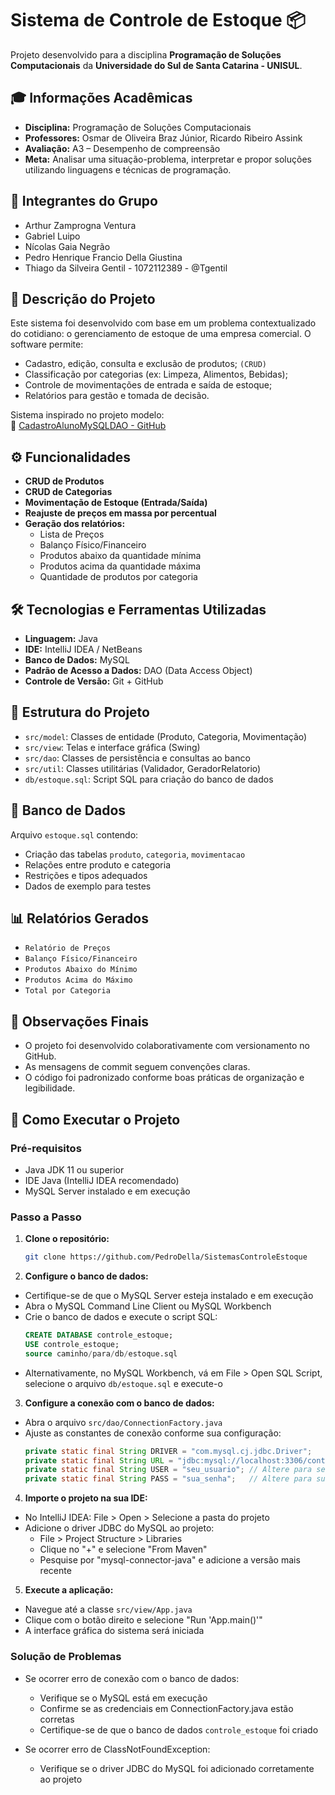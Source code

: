 # Sistema de Controle de Estoque 📦

Projeto desenvolvido para a disciplina **Programação de Soluções Computacionais** da **Universidade do Sul de Santa Catarina - UNISUL**.

## 🎓 Informações Acadêmicas

- **Disciplina:** Programação de Soluções Computacionais
- **Professores:** Osmar de Oliveira Braz Júnior, Ricardo Ribeiro Assink
- **Avaliação:** A3 – Desempenho de compreensão
- **Meta:** Analisar uma situação-problema, interpretar e propor soluções utilizando linguagens e técnicas de programação.

## 👥 Integrantes do Grupo

- Arthur Zamprogna Ventura
- Gabriel Luipo
- Nícolas Gaia Negrão
- Pedro Henrique Francio Della Giustina
- Thiago da Silveira Gentil - 1072112389 - @Tgentil

## 📝 Descrição do Projeto

Este sistema foi desenvolvido com base em um problema contextualizado do cotidiano: o gerenciamento de estoque de uma empresa comercial. O software permite:

- Cadastro, edição, consulta e exclusão de produtos; `(CRUD)`
- Classificação por categorias (ex: Limpeza, Alimentos, Bebidas);
- Controle de movimentações de entrada e saída de estoque;
- Relatórios para gestão e tomada de decisão.

Sistema inspirado no projeto modelo:  
🔗 [CadastroAlunoMySQLDAO - GitHub](https://github.com/osmarbraz/CadastroAlunoMySQLDAO)

## ⚙️ Funcionalidades

- **CRUD de Produtos**
- **CRUD de Categorias**
- **Movimentação de Estoque (Entrada/Saída)**
- **Reajuste de preços em massa por percentual**
- **Geração dos relatórios:**
  - Lista de Preços
  - Balanço Físico/Financeiro
  - Produtos abaixo da quantidade mínima
  - Produtos acima da quantidade máxima
  - Quantidade de produtos por categoria

## 🛠️ Tecnologias e Ferramentas Utilizadas

- **Linguagem:** Java
- **IDE:** IntelliJ IDEA / NetBeans
- **Banco de Dados:** MySQL
- **Padrão de Acesso a Dados:** DAO (Data Access Object)
- **Controle de Versão:** Git + GitHub

## 🧱 Estrutura do Projeto

- `src/model`: Classes de entidade (Produto, Categoria, Movimentação)
- `src/view`: Telas e interface gráfica (Swing)
- `src/dao`: Classes de persistência e consultas ao banco
- `src/util`: Classes utilitárias (Validador, GeradorRelatorio)
- `db/estoque.sql`: Script SQL para criação do banco de dados

## 📂 Banco de Dados

Arquivo `estoque.sql` contendo:

- Criação das tabelas `produto`, `categoria`, `movimentacao`
- Relações entre produto e categoria
- Restrições e tipos adequados
- Dados de exemplo para testes

## 📊 Relatórios Gerados

- `Relatório de Preços`
- `Balanço Físico/Financeiro`
- `Produtos Abaixo do Mínimo`
- `Produtos Acima do Máximo`
- `Total por Categoria`

## 📌 Observações Finais

- O projeto foi desenvolvido colaborativamente com versionamento no GitHub.
- As mensagens de commit seguem convenções claras.
- O código foi padronizado conforme boas práticas de organização e legibilidade.

## 📁 Como Executar o Projeto

### Pré-requisitos

- Java JDK 11 ou superior
- IDE Java (IntelliJ IDEA recomendado)
- MySQL Server instalado e em execução

### Passo a Passo

1. **Clone o repositório:**
   ```bash
   git clone https://github.com/PedroDella/SistemasControleEstoque
   ```

2. **Configure o banco de dados:**
  - Certifique-se de que o MySQL Server esteja instalado e em execução
  - Abra o MySQL Command Line Client ou MySQL Workbench
  - Crie o banco de dados e execute o script SQL:
    ```sql
    CREATE DATABASE controle_estoque;
    USE controle_estoque;
    source caminho/para/db/estoque.sql
    ```
  - Alternativamente, no MySQL Workbench, vá em File > Open SQL Script, selecione o arquivo `db/estoque.sql` e execute-o

3. **Configure a conexão com o banco de dados:**
  - Abra o arquivo `src/dao/ConnectionFactory.java`
  - Ajuste as constantes de conexão conforme sua configuração:
    ```java
    private static final String DRIVER = "com.mysql.cj.jdbc.Driver";
    private static final String URL = "jdbc:mysql://localhost:3306/controle_estoque";
    private static final String USER = "seu_usuario"; // Altere para seu usuário MySQL
    private static final String PASS = "sua_senha";   // Altere para sua senha MySQL
    ```

4. **Importe o projeto na sua IDE:**
  - No IntelliJ IDEA: File > Open > Selecione a pasta do projeto
  - Adicione o driver JDBC do MySQL ao projeto:
    - File > Project Structure > Libraries
    - Clique no "+" e selecione "From Maven"
    - Pesquise por "mysql-connector-java" e adicione a versão mais recente

5. **Execute a aplicação:**
  - Navegue até a classe `src/view/App.java`
  - Clique com o botão direito e selecione "Run 'App.main()'"
  - A interface gráfica do sistema será iniciada

### Solução de Problemas

- Se ocorrer erro de conexão com o banco de dados:
  - Verifique se o MySQL está em execução
  - Confirme se as credenciais em ConnectionFactory.java estão corretas
  - Certifique-se de que o banco de dados `controle_estoque` foi criado

- Se ocorrer erro de ClassNotFoundException:
  - Verifique se o driver JDBC do MySQL foi adicionado corretamente ao projeto
